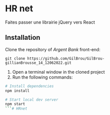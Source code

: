 # HR net

Faites passer une librairie jQuery vers React

## Installation

Clone the repository of _Argent Bank_ front-end:

`git clone https://github.com/GilBrou/GilBrou-gillianBrousse_14_12062022.git`

1. Open a terminal window in the cloned project
1. Run the following commands:

```bash
# Install dependencies
npm install

# Start local dev server
npm start
```# HRnet
